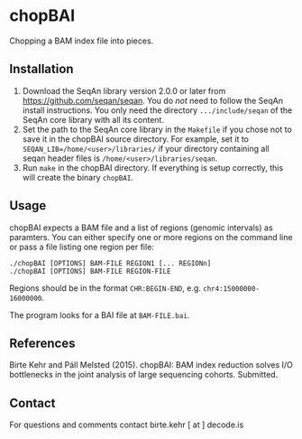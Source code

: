 chopBAI
=======

Chopping a BAM index file into pieces.


Installation
------------

1. Download the SeqAn library version 2.0.0 or later from https://github.com/seqan/seqan.
   You do *not* need to follow the SeqAn install instructions.
   You only need the directory `.../include/seqan` of the SeqAn core library with all its content.
2. Set the path to the SeqAn core library in the `Makefile` if you chose not to save it in the chopBAI source directory.
   For example, set it to `SEQAN_LIB=/home/<user>/libraries/` if your directory containing all seqan header files is
   `/home/<user>/libraries/seqan`.
3. Run `make` in the chopBAI directory. If everything is setup correctly, this will create the binary `chopBAI`.


Usage
-----

chopBAI expects a BAM file and a list of regions (genomic intervals) as paramters.
You can either specify one or more regions on the command line or pass a file listing one region per file:

    ./chopBAI [OPTIONS] BAM-FILE REGION1 [... REGIONn]
    ./chopBAI [OPTIONS] BAM-FILE REGION-FILE


Regions should be in the format `CHR:BEGIN-END`, e.g. `chr4:15000000-16000000`.

The program looks for a BAI file at `BAM-FILE.bai`.


References
----------

Birte Kehr and Páll Melsted (2015).
chopBAI: BAM index reduction solves I/O bottlenecks in the joint analysis of large sequencing cohorts.
Submitted.


Contact
-------

For questions and comments contact birte.kehr [ at ] decode.is
